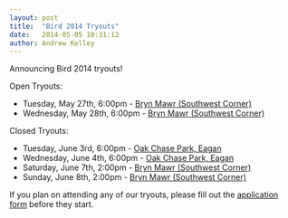 ```yaml
---
layout: post
title:  "Bird 2014 Tryouts"
date:   2014-05-05 10:31:12
author: Andrew Kelley
---
```


Announcing Bird 2014 tryouts!

Open Tryouts:

*  Tuesday, May 27th, 6:00pm - [Bryn Mawr (Southwest Corner)][bmm]
*  Wednesday, May 28th, 6:00pm - [Bryn Mawr (Southwest Corner)][bmm]

<!--more-->

Closed Tryouts:

*  Tuesday, June 3rd, 6:00pm - [Oak Chase Park, Eagan][ocp]
*  Wednesday, June 4th, 6:00pm - [Oak Chase Park, Eagan][ocp]
*  Saturday, June 7th, 2:00pm - [Bryn Mawr (Southwest Corner)][bmm]
*  Sunday, June 8th, 2:00pm - [Bryn Mawr (Southwest Corner)][bmm]

If you plan on attending any of our tryouts, please fill out the [application form][form] before they start.

[bmm]: https://www.google.com/maps/place/Bryn+Mawr+Meadows/@44.9722457,-93.3035376,17z/data=!4m2!3m1!1s0x52b3331fc3de6b9b:0x478f44676f84ff67
[ocp]: https://www.google.com/maps/place/4400+Oak+Chase+Rd/@44.7973262,-93.1542592,18z/data=!4m2!3m1!1s0x87f6326db93eff77:0xc8fdc86ec10f2b8
[form]: https://docs.google.com/forms/d/1tf_g3SX7d9IpnzyZmsX_pYX5AKe8rzN-FZk_XJ83pnU/viewform?sid&c=0&w=1&token&usp=mail_form_link